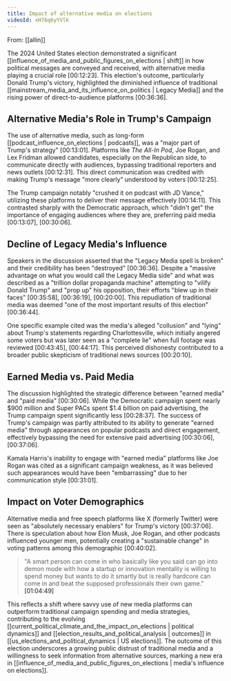 ```yaml
---
title: Impact of alternative media on elections
videoId: xH76q6yYVlk
---
```


From: [[allin]] <br/> 

The 2024 United States election demonstrated a significant [[influence_of_media_and_public_figures_on_elections | shift]] in how political messages are conveyed and received, with alternative media playing a crucial role [00:12:23]. This election's outcome, particularly Donald Trump's victory, highlighted the diminished influence of traditional [[mainstream_media_and_its_influence_on_politics | Legacy Media]] and the rising power of direct-to-audience platforms [00:36:36].

## Alternative Media's Role in Trump's Campaign
The use of alternative media, such as long-form [[podcast_influence_on_elections | podcasts]], was a "major part of Trump's strategy" [00:13:01]. Platforms like *The All-In Pod*, Joe Rogan, and Lex Fridman allowed candidates, especially on the Republican side, to communicate directly with audiences, bypassing traditional reporters and news outlets [00:12:31]. This direct communication was credited with making Trump's message "more clearly" understood by voters [00:12:25].

The Trump campaign notably "crushed it on podcast with JD Vance," utilizing these platforms to deliver their message effectively [00:14:11]. This contrasted sharply with the Democratic approach, which "didn't get" the importance of engaging audiences where they are, preferring paid media [00:13:07], [00:30:06].

## Decline of Legacy Media's Influence
Speakers in the discussion asserted that the "Legacy Media spell is broken" and their credibility has been "destroyed" [00:36:36]. Despite a "massive advantage on what you would call the Legacy Media side" and what was described as a "trillion dollar propaganda machine" attempting to "vilify Donald Trump" and "prop up" his opposition, their efforts "blew up in their faces" [00:35:58], [00:36:19], [00:20:00]. This repudiation of traditional media was deemed "one of the most important results of this election" [00:36:44].

One specific example cited was the media's alleged "collusion" and "lying" about Trump's statements regarding Charlottesville, which initially angered some voters but was later seen as a "complete lie" when full footage was reviewed [00:43:45], [00:44:17]. This perceived dishonesty contributed to a broader public skepticism of traditional news sources [00:20:10].

## Earned Media vs. Paid Media
The discussion highlighted the strategic difference between "earned media" and "paid media" [00:30:06]. While the Democratic campaign spent nearly $900 million and Super PACs spent $1.4 billion on paid advertising, the Trump campaign spent significantly less [00:28:37]. The success of Trump's campaign was partly attributed to its ability to generate "earned media" through appearances on popular podcasts and direct engagement, effectively bypassing the need for extensive paid advertising [00:30:06], [00:37:06].

Kamala Harris's inability to engage with "earned media" platforms like Joe Rogan was cited as a significant campaign weakness, as it was believed such appearances would have been "embarrassing" due to her communication style [00:31:01].

## Impact on Voter Demographics
Alternative media and free speech platforms like X (formerly Twitter) were seen as "absolutely necessary enablers" for Trump's victory [00:37:06]. There is speculation about how Elon Musk, Joe Rogan, and other podcasts influenced younger men, potentially creating a "sustainable change" in voting patterns among this demographic [00:40:02].

> "A smart person can come in who basically like you said can go into demon mode with how a startup or innovation mentality is willing to spend money but wants to do it smartly but is really hardcore can come in and beat the supposed professionals their own game." <a class="yt-timestamp" data-t="01:04:49">[01:04:49]</a>

This reflects a shift where savvy use of new media platforms can outperform traditional campaign spending and media strategies, contributing to the evolving [[current_political_climate_and_the_impact_on_elections | political dynamics]] and [[election_results_and_political_analysis | outcomes]] in [[us_elections_and_political_dynamics | US elections]]. The outcome of this election underscores a growing public distrust of traditional media and a willingness to seek information from alternative sources, marking a new era in [[influence_of_media_and_public_figures_on_elections | media's influence on elections]].